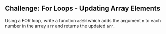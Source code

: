 ## Challenge: For Loops - Updating Array Elements

Using a FOR loop, write a function `addN` which adds the argument `n` to each number in the array `arr` and returns the updated `arr`.